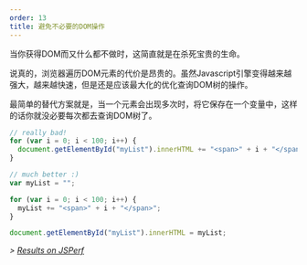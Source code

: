 ```yaml
---
order: 13
title: 避免不必要的DOM操作
---
```


当你获得DOM而又什么都不做时，这简直就是在杀死宝贵的生命。

说真的，浏览器遍历DOM元素的代价是昂贵的。虽然Javascript引擎变得越来越强大，越来越快速，但是还是应该最大化的优化查询DOM树的操作。

最简单的替代方案就是，当一个元素会出现多次时，将它保存在一个变量中，这样的话你就没必要每次都去查询DOM树了。

```js
// really bad!
for (var i = 0; i < 100; i++) {
  document.getElementById("myList").innerHTML += "<span>" + i + "</span>";
}
```

```js
// much better :)
var myList = "";

for (var i = 0; i < 100; i++) {
  myList += "<span>" + i + "</span>";
}

document.getElementById("myList").innerHTML = myList;
```

*> [Results on JSPerf](http://jsperf.com/browser-diet-dom-manipulation/11)*
